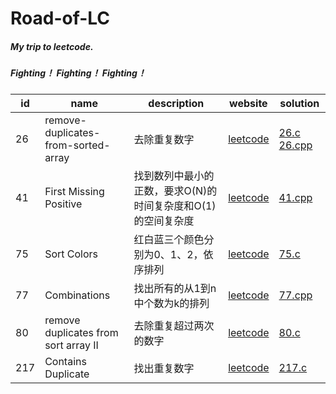 # Road-of-LC
##### My trip to leetcode.
##### Fighting！ Fighting！ Fighting！

| id | name | description | website | solution |
| --- | --- | --- | --- | --- |
|  26 |  remove-duplicates-from-sorted-array |  去除重复数字 | [leetcode](https://leetcode.com/problems/remove-duplicates-from-sorted-array/)  |  [26.c](https://github.com/RanchoSevens/Road-of-LC/blob/master/26.c) [26.cpp](https://github.com/RanchoSevens/Road-of-LC/blob/master/26.cpp) |
| 41 | First Missing Positive | 找到数列中最小的正数，要求O(N)的时间复杂度和O(1)的空间复杂度 | [leetcode](https://leetcode.com/problems/first-missing-positive/) | [41.cpp](https://github.com/RanchoSevens/Road-of-LC/blob/master/41.cpp) |
| 75 | Sort Colors | 红白蓝三个颜色分别为0、1、2，依序排列 | [leetcode](https://leetcode.com/problems/sort-colors/) | [75.c](https://github.com/RanchoSevens/Road-of-LC/blob/master/75.c) |
| 77 | Combinations | 找出所有的从1到n中个数为k的排列 | [leetcode](https://leetcode.com/problems/combinations/) | [77.cpp](https://github.com/RanchoSevens/Road-of-LC/blob/master/77.cpp) |
|  80 |  remove duplicates from sort array II | 去除重复超过两次的数字 |  [leetcode](https://leetcode.com/problems/remove-duplicates-from-sorted-array-ii/) | [80.c](https://github.com/RanchoSevens/Road-of-LC/blob/master/80.c) |
| 217 | Contains Duplicate | 找出重复数字 |  [leetcode](https://leetcode.com/problems/contains-duplicate/) |  [217.c](https://github.com/RanchoSevens/Road-of-LC/blob/master/217.c) |
